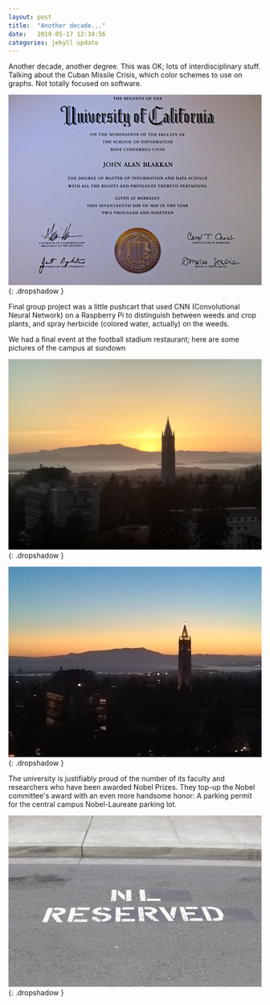```yaml
---
layout: post
title:  "Another decade..."
date:   2019-05-17 12:34:56
categories: jekyll update
---
```

Another decade, another degree.  This was OK; lots of interdisciplinary stuff.  Talking
about the Cuban Missile Crisis, which color schemes to use on graphs.  Not totally
focused on software.  

![Diploma](/images/2019-05-17-decade/diplo.jpeg){: .dropshadow }

Final group project was a little pushcart that used CNN (Convolutional Neural Network) on
a Raspberry Pi to distinguish between weeds and crop plants, and spray herbicide
(colored water, actually) on the weeds.

We had a final event at the football stadium restaurant; here are some pictures of the campus 
at sundown

![Sunset](/images/2019-05-17-decade/sunset-1.jpeg){: .dropshadow }

![Sunset](/images/2019-05-17-decade/sunset-2.jpeg){: .dropshadow }

The university is justifiably proud of the number of its faculty and researchers who
have been awarded Nobel Prizes.  They top-up the Nobel committee's award with an
even more handsome honor:  A parking permit for the central campus Nobel-Laureate
parking lot.

![Parking Space](/images/2019-05-17-decade/nobel.jpeg){: .dropshadow }
